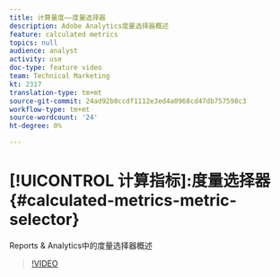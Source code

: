 ```yaml
---
title: 计算量度——度量选择器
description: Adobe Analytics度量选择器概述
feature: calculated metrics
topics: null
audience: analyst
activity: use
doc-type: feature video
team: Technical Marketing
kt: 2317
translation-type: tm+mt
source-git-commit: 24ad92b0ccdf1112e3ed4a0968cd47db757598c3
workflow-type: tm+mt
source-wordcount: '24'
ht-degree: 0%

---
```



# [!UICONTROL 计算指标]:度量选择器 {#calculated-metrics-metric-selector}

Reports &amp; Analytics中的度量选择器概述

>[!VIDEO](https://video.tv.adobe.com/v/25410/?quality=12)
